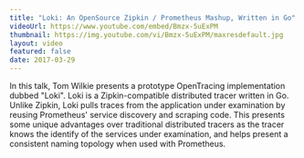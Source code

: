 ```yaml
---
title: "Loki: An OpenSource Zipkin / Prometheus Mashup, Written in Go"
videoUrl: https://www.youtube.com/embed/Bmzx-5uExPM
thumbnail: https://img.youtube.com/vi/Bmzx-5uExPM/maxresdefault.jpg
layout: video
featured: false
date: 2017-03-29
---
```


In this talk, Tom Wilkie presents a prototype OpenTracing implementation dubbed "Loki". Loki is a Zipkin-compatible distributed tracer written in Go. Unlike Zipkin, Loki pulls traces from the application under examination by reusing Prometheus' service discovery and scraping code. This presents some unique advantages over traditional distributed tracers as the tracer knows the identify of the services under examination, and helps present a consistent naming topology when used with Prometheus.
